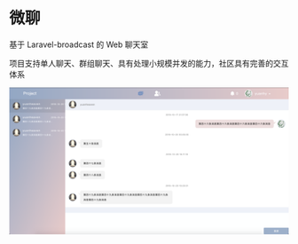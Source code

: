 # 微聊

基于 Laravel-broadcast 的 Web 聊天室

项目支持单人聊天、群组聊天、具有处理小规模并发的能力，社区具有完善的交互体系

![QQ20170926-111733-HD.gif](https://github.com/yuanhy000/work/blob/master/images/%E5%B1%8F%E5%B9%95%E5%BF%AB%E7%85%A7%202020-03-19%20%E4%B8%8B%E5%8D%883.04.26.png?imageMogr2/auto-orient/strip)
